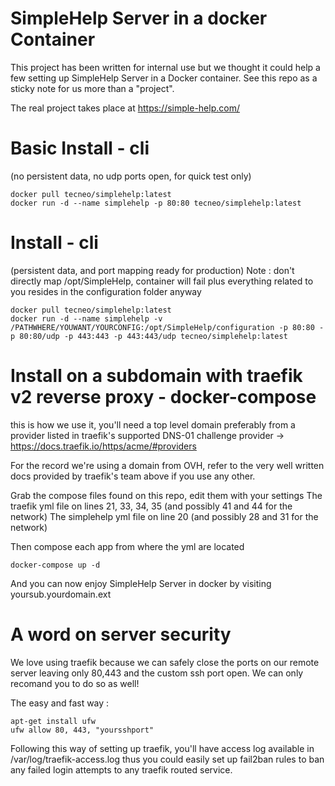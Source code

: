 # SimpleHelp Server in a docker Container

This project has been written for internal use but we thought it could help a few setting up SimpleHelp Server in a Docker container. 
See this repo as a sticky note for us more than a "project".

The real project takes place at https://simple-help.com/


# Basic Install - cli 
(no persistent data, no udp ports open, for quick test only)

```
docker pull tecneo/simplehelp:latest
docker run -d --name simplehelp -p 80:80 tecneo/simplehelp:latest
```

# Install - cli
(persistent data, and port mapping ready for production)
Note : don't directly map /opt/SimpleHelp, container will fail plus everything related to you resides in the configuration folder anyway

```
docker pull tecneo/simplehelp:latest
docker run -d --name simplehelp -v /PATHWHERE/YOUWANT/YOURCONFIG:/opt/SimpleHelp/configuration -p 80:80 -p 80:80/udp -p 443:443 -p 443:443/udp tecneo/simplehelp:latest
```

# Install on a subdomain with traefik v2 reverse proxy - docker-compose
this is how we use it, you'll need a top level domain preferably from a provider listed in traefik's supported DNS-01 challenge provider ->  https://docs.traefik.io/https/acme/#providers

For the record we're using a domain from OVH, refer to the very well written docs provided by traefik's team above if you use any other.


Grab the compose files found on this repo, edit them with your settings 
    The traefik yml file on lines 21, 33, 34, 35 (and possibly 41 and 44 for the network)
    The simplehelp yml file on line 20 (and possibly 28 and 31 for the network)

Then compose each app from where the yml are located

```
docker-compose up -d
```

And you can now enjoy SimpleHelp Server in docker by visiting yoursub.yourdomain.ext

# A word on server security
We love using traefik because we can safely close the ports on our remote server leaving only 80,443 and the custom ssh port open.
We can only recomand you to do so as well!

The easy and fast way :

```
apt-get install ufw
ufw allow 80, 443, "yoursshport"
```

Following this way of setting up traefik, you'll have access log available in /var/log/traefik-access.log thus you could easily set up fail2ban rules to ban any failed login attempts to any traefik routed service.
